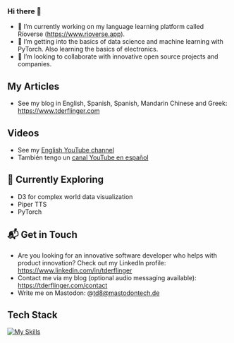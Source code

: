 ### Hi there 👋
- 🔭 I’m currently working on my language learning platform called Ríoverse (https://www.rioverse.app).
- 🌱 I’m getting into the basics of data science and machine learning with PyTorch. Also learning the basics of electronics.
- 👯 I’m looking to collaborate with innovative open source projects and companies.

## My Articles
- See my blog in English, Spanish, Spanish, Mandarin Chinese and Greek: https://www.tderflinger.com

## Videos
- See my [English YouTube channel](https://www.youtube.com/channel/UCiXk5vx1TUyNasli5aKODvw)
- También tengo un [canal YouTube en español](https://www.youtube.com/channel/UCf44KolLw0MhCj55dQ3lrZg)

## 🌱 Currently Exploring
- D3 for complex world data visualization
- Piper TTS
- PyTorch

## 📬 Get in Touch
- Are you looking for an innovative software developer who helps with product innovation? Check out my LinkedIn profile: https://www.linkedin.com/in/tderflinger
- Contact me via my blog (optional audio messaging available): https://tderflinger.com/contact
- Write me on Mastodon: @td8@mastodontech.de

## Tech Stack
[![My Skills](https://skillicons.dev/icons?i=ts,js,html,css,react,vue,docker,nest,aws,arduino,cloudflare,cypress,d3,fastapi,python,github,graphql,linux,raspberrypi,tailwind,vscode)](https://skillicons.dev)

<!--
**tderflinger/tderflinger** is a ✨ _special_ ✨ repository because its `README.md` (this file) appears on your GitHub profile.

Here are some ideas to get you started:

- 🔭 I’m currently working on ...
- 🌱 I’m currently learning ...
- 👯 I’m looking to collaborate on ...
- 🤔 I’m looking for help with ...
- 💬 Ask me about ...
- 📫 How to reach me: ...
- 😄 Pronouns: ...
- ⚡ Fun fact: ...
-->
